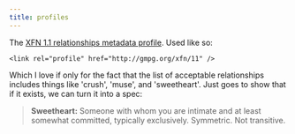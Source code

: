 ```yaml
---
title: profiles
---
```

The [XFN 1.1 relationships metadata profile](http://gmpg.org/xfn/11). Used like so:

```
<link rel="profile" href="http://gmpg.org/xfn/11" />
```

Which I love if only for the fact that the list of acceptable relationships includes things like 'crush', 'muse', and 'sweetheart'. Just goes to show that if it exists, we can turn it into a spec:

> **Sweetheart:**
> Someone with whom you are intimate and at least somewhat committed, typically exclusively. Symmetric. Not transitive.